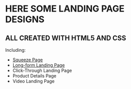 # HERE SOME LANDING PAGE DESIGNS

## ALL CREATED WITH HTML5 AND CSS

Including:
- [Squeeze Page](./squeeze/)
- [Long-form Landing Page](./long-form/)
- Click-Through Landing Page
- Product Details Page
- Video Landing Page